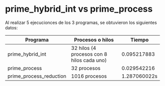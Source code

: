 # prime_hybrid_int vs prime_process

Al realizar 5 ejecucionces de los 3 programas, se obtuvieron los siguientes datos:

|   Programa	         |	Procesos o hilos 		                    | 		Tiempo			     |
|   ------------         |     ------------------------------------     | 	   -----------		     |
| prime_hybrid_int       |	32 hilos (4 procesos con 8 hilos cada uno)	|      0.095217883		     |
| prime_process          |	32 procesos                                 |	   0.029542216			 |
| prime_process_reduction|  1016 procesos                               |      1.287060022s          |
